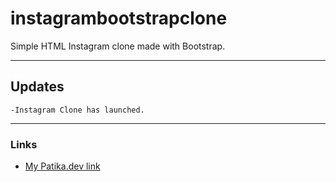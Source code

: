 # instagrambootstrapclone
Simple HTML Instagram clone made with Bootstrap.
********************
## Updates
```
-Instagram Clone has launched.
```
********************
### Links
* [My Patika.dev link](https://app.patika.dev/professor)